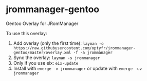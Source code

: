 # jrommanager-gentoo
Gentoo Overlay for JRomManager

To use this overlay:
1. Add overlay (only the first time): `layman -o https://raw.githubusercontent.com/optyfr/jrommanager-gentoo/master/overlay.xml -f -a jrommanager`
2. Sync the overlay: `layman -s jrommanager`
3. Only if you use eix: `eix-update`
4. Install with `emerge -v jrommanager` or update with `emerge -uv jrommanager`

